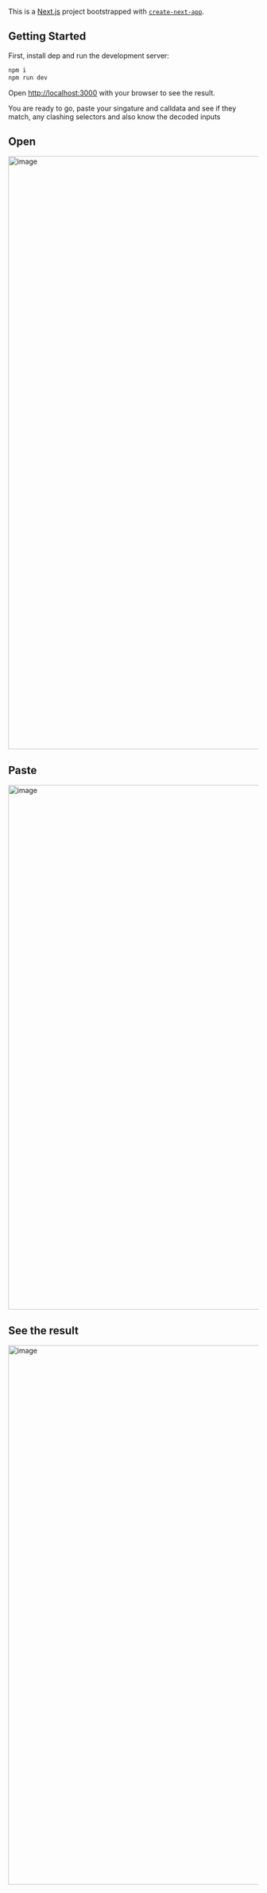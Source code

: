 This is a [Next.js](https://nextjs.org/) project bootstrapped with [`create-next-app`](https://github.com/vercel/next.js/tree/canary/packages/create-next-app).

## Getting Started

First, install dep and run the development server:

```bash
npm i
npm run dev
```

Open [http://localhost:3000](http://localhost:3000) with your browser to see the result.

You are ready to go, paste your singature and calldata and see if they match, any clashing selectors and also know the decoded inputs 

## Open
<img width="1194" alt="image" src="https://github.com/xRozzo/verify-fnc-call/assets/108579805/598099d1-ec9b-4019-94fc-8198631749cd">

## Paste

<img width="1056" alt="image" src="https://github.com/xRozzo/verify-fnc-call/assets/108579805/b0ed7184-de9d-44d4-accb-5072cdda81d9">

## See the result

<img width="1086" alt="image" src="https://github.com/xRozzo/verify-fnc-call/assets/108579805/386f9781-69e3-43f0-97da-1fed4f0c46f7">

